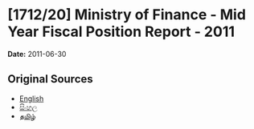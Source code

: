 # [1712/20] Ministry of Finance - Mid Year Fiscal Position Report - 2011

**Date:** 2011-06-30

## Original Sources

- [English](https://documents.gov.lk/view/extra-gazettes/2011/6/1712-20_E.pdf)
- [සිංහල](https://documents.gov.lk/view/extra-gazettes/2011/6/1712-20_S.pdf)
- [தமிழ்](https://documents.gov.lk/view/extra-gazettes/2011/6/1712-20_T.pdf)
